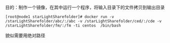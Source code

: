 目的：制作一个镜像，在其中运行一个程序，将输入目录下的文件拷贝到输出目录

```shell
[root@node1 starLightSharefolder]# docker run -v /starLightSharefolder/abc/:/abc -v /starLightSharefolder/ced/:/cde -v /starLightSharefolder/fm/:/fm -ti centos  /bin/bash
```

貌似需要用绝对路径

